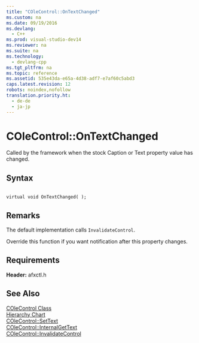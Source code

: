 ```yaml
---
title: "COleControl::OnTextChanged"
ms.custom: na
ms.date: 09/19/2016
ms.devlang: 
  - C++
ms.prod: visual-studio-dev14
ms.reviewer: na
ms.suite: na
ms.technology: 
  - devlang-cpp
ms.tgt_pltfrm: na
ms.topic: reference
ms.assetid: 535e43da-e65a-4d38-adf7-e7af60c5abd3
caps.latest.revision: 12
robots: noindex,nofollow
translation.priority.ht: 
  - de-de
  - ja-jp
---
```

# COleControl::OnTextChanged
Called by the framework when the stock Caption or Text property value has changed.  
  
## Syntax  
  
```  
  
virtual void OnTextChanged( );  
```  
  
## Remarks  
 The default implementation calls `InvalidateControl`.  
  
 Override this function if you want notification after this property changes.  
  
## Requirements  
 **Header:** afxctl.h  
  
## See Also  
 [COleControl Class](../vs140/COleControl-Class.md)   
 [Hierarchy Chart](../vs140/Hierarchy-Chart.md)   
 [COleControl::SetText](../vs140/COleControl--SetText.md)   
 [COleControl::InternalGetText](../vs140/COleControl--InternalGetText.md)   
 [COleControl::InvalidateControl](../vs140/COleControl--InvalidateControl.md)